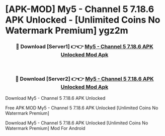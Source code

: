 # [APK-MOD] My5 - Channel 5 7.18.6 APK Unlocked - [Unlimited Coins No Watermark Premium] ygz2m



<div align="center">
<h3>🔴 Download [Server1] 👉👉 <a href="https://momento.my/?title=My5_-_Channel_5_7.18.6_APK_Unlocked">My5 - Channel 5 7.18.6 APK Unlocked Mod Apk</a></h3><br>

<h3>🔴 Download [Server2] 👉👉 <a href="https://momento.my/?title=My5_-_Channel_5_7.18.6_APK_Unlocked">My5 - Channel 5 7.18.6 APK Unlocked Mod Apk</a></h3>
</div>



Download My5 - Channel 5 7.18.6 APK Unlocked 

Free APK MOD My5 - Channel 5 7.18.6 APK Unlocked [Unlimited Coins No Watermark Premium]

Download My5 - Channel 5 7.18.6 APK Unlocked [Unlimited Coins No Watermark Premium] Mod For Android
